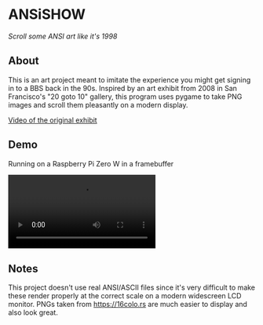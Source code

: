 # ANSiSHOW
*Scroll some ANSI art like it's 1998*

## About
This is an art project meant to imitate the experience you might get signing in to a BBS back in the 90s. Inspired by
an art exhibit from 2008 in San Francisco's "20 goto 10" gallery, this program uses pygame to take PNG images and scroll
them pleasantly on a modern display. 

[Video of the original exhibit](https://www.youtube.com/watch?v=r_cYOi3pnhA)

## Demo
Running on a Raspberry Pi Zero W in a framebuffer

![](./ansishow.mp4)

## Notes
This project doesn't use real ANSI/ASCII files since it's very difficult to make these render properly at the correct scale
on a modern widescreen LCD monitor. PNGs taken from https://16colo.rs are much easier to display and also look great.



